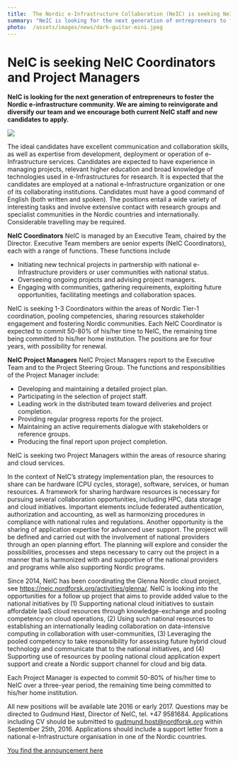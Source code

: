 ```yaml
---
title:  The Nordic e-Infrastructure Collaboration (NeIC) is seeking NeIC Coordinators and Project Managers 
summary: "NeIC is looking for the next generation of entrepreneurs to foster the Nordic e-infrastructure community. We are aiming to reinvigorate and diversify our team and we encourage both current NeIC staff and new candidates to apply."
photo:  /assets/images/news/dark-guitar-mini.jpeg
---
```


NeIC is seeking NeIC Coordinators and Project Managers
======================================================

**NeIC is looking for the next generation of entrepreneurs to foster the Nordic e-infrastructure community. We are aiming to reinvigorate and diversify our team and we encourage both current NeIC staff and new candidates to apply.**

<a href="{{ site.baseurl }}/assets/images/news/dark-guitar.jpeg"> <img class="smallpic" src="{{ site.baseurl }}/assets/images/news/dark-guitar-mini.jpeg"> </a>

The ideal candidates have excellent communication and collaboration skills, as well as expertise from development, deployment or operation of e-Infrastructure services. Candidates are expected to have experience in managing projects, relevant higher education and broad knowledge of technologies used in e-Infrastructures for research. It is expected that the candidates are employed at a national e-Infrastructure organization or one of its collaborating institutions. Candidates must have a good command of English (both written and spoken). The positions entail a wide variety of interesting tasks and involve extensive contact with research groups and specialist communities in the Nordic countries and internationally. Considerable travelling may be required.

**NeIC Coordinators** NeIC is managed by an Executive Team, chaired by the Director. Executive Team members are senior experts (NeIC Coordinators), each with a range of functions. These functions include

-   Initiating new technical projects in partnership with national e-Infrastructure providers or user communities with national status.
-   Overseeing ongoing projects and advising project managers.
-   Engaging with communities, gathering requirements, exploiting future opportunities, facilitating meetings and collaboration spaces.

NeIC is seeking 1-3 Coordinators within the areas of Nordic Tier-1 coordination, pooling competencies, sharing resources stakeholder engagement and fostering Nordic communities. Each NeIC Coordinator is expected to commit 50-80% of his/her time to NeIC, the remaining time being committed to his/her home institution. The positions are for four years, with possibility for renewal.

**NeIC Project Managers** NeIC Project Managers report to the Executive Team and to the Project Steering Group. The functions and responsibilities of the Project Manager include:

-   Developing and maintaining a detailed project plan.
-   Participating in the selection of project staff.
-   Leading work in the distributed team toward deliveries and project completion.
-   Providing regular progress reports for the project.
-   Maintaining an active requirements dialogue with stakeholders or reference groups.
-   Producing the final report upon project completion.

NeIC is seeking two Project Managers within the areas of resource sharing and cloud services.

In the context of NeIC’s strategy implementation plan, the resources to share can be hardware (CPU cycles, storage), software, services, or human resources. A framework for sharing hardware resources is necessary for pursuing several collaboration opportunities, including HPC, data storage and cloud initiatives. Important elements include federated authentication, authorization and accounting, as well as harmonizing procedures in compliance with national rules and regulations. Another opportunity is the sharing of application expertise for advanced user support. The project will be defined and carried out with the involvement of national providers through an open planning effort. The planning will explore and consider the possibilities, processes and steps necessary to carry out the project in a manner that is harmonized with and supportive of the national providers and programs while also supporting Nordic programs.

Since 2014, NeIC has been coordinating the Glenna Nordic cloud project, see <https://neic.nordforsk.org/activities/glenna/>. NeIC is looking into the opportunities for a follow up project that aims to provide added value to the national initiatives by (1) Supporting national cloud initiatives to sustain affordable IaaS cloud resources through knowledge-exchange and pooling competency on cloud operations, (2) Using such national resources to establishing an internationally leading collaboration on data-intensive computing in collaboration with user-communities, (3) Leveraging the pooled competency to take responsibility for assessing future hybrid cloud technology and communicate that to the national initiatives, and (4) Supporting use of resources by pooling national cloud application expert support and create a Nordic support channel for cloud and big data.

Each Project Manager is expected to commit 50-80% of his/her time to NeIC over a three-year period, the remaining time being committed to his/her home institution.

All new positions will be available late 2016 or early 2017. Questions may be directed to Gudmund Høst, Director of NeIC, tel. +47 9581684. Applications including CV should be submitted to gudmund.host@nordforsk.org within September 25th, 2016. Applications should include a support letter from a national e-Infrastructure organisation in one of the Nordic countries.

[You find the announcement here](https://wiki.neic.no/w/ext/img_auth.php/1/19/160901-Open-position-announcement-XT-Coordinators.pdf)
